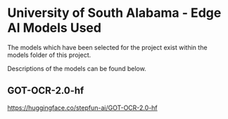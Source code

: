 # University of South Alabama - Edge AI Models Used

The models which have been selected for the project exist within the models folder of this project.

Descriptions of the models can be found below.

## GOT-OCR-2.0-hf

https://huggingface.co/stepfun-ai/GOT-OCR-2.0-hf